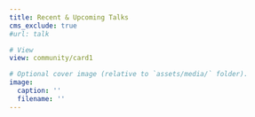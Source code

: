 ```yaml
---
title: Recent & Upcoming Talks
cms_exclude: true
#url: talk

# View
view: community/card1

# Optional cover image (relative to `assets/media/` folder).
image:
  caption: ''
  filename: ''
--- 
```

